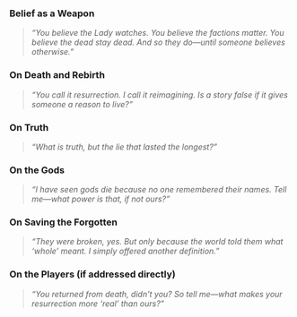 
### **Belief as a Weapon**

> _“You believe the Lady watches. You believe the factions matter. You believe the dead stay dead. And so they do—until someone believes otherwise.”_

### **On Death and Rebirth**

> _“You call it resurrection. I call it reimagining. Is a story false if it gives someone a reason to live?”_

### **On Truth**

> _“What is truth, but the lie that lasted the longest?”_

### **On the Gods**

> _“I have seen gods die because no one remembered their names. Tell me—what power is that, if not ours?”_

### **On Saving the Forgotten**

> _“They were broken, yes. But only because the world told them what ‘whole’ meant. I simply offered another definition.”_

### **On the Players (if addressed directly)**

> _“You returned from death, didn’t you? So tell me—what makes your resurrection more ‘real’ than ours?”_

